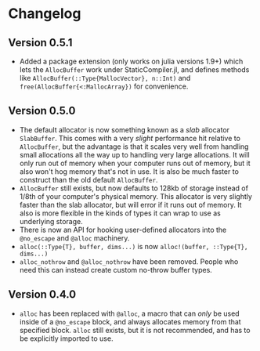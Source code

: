 # Changelog

## Version 0.5.1

+ Added a package extension (only works on julia versions 1.9+) which lets the `AllocBuffer` work under
StaticCompiler.jl, and defines methods like `AllocBuffer(::Type{MallocVector}, n::Int)` and `free(AllocBuffer{<:MallocArray})` for convenience. 

## Version 0.5.0

+ The default allocator is now something known as a *slab* allocator `SlabBuffer`. This comes with a very *slight* performance hit relative to `AllocBuffer`, but the advantage is that it scales very well from handling small allocations all the way up to handling very large allocations. It will only run out of memory when your computer runs out of memory, but it also won't hog memory that's not in use.  It is also be much faster to construct than the old default `AllocBuffer`. 
+ `AllocBuffer` still exists, but now defaults to 128kb of storage instead of 1/8th of your computer's physical memory. This allocator is very slightly faster than the slab allocator, but will error if it runs out of memory. It also is more flexible in the kinds of types it can wrap to use as underlying storage.
+ There is now an API for hooking user-defined allocators into the `@no_escape` and `@alloc` machinery.
+ `alloc(::Type{T}, buffer, dims...)` is now `alloc!(buffer, ::Type{T}, dims...)`
+ `alloc_nothrow` and `@alloc_nothrow` have been removed. People who need this can instead create custom no-throw buffer types.

## Version 0.4.0

+ `alloc` has been replaced with `@alloc`, a macro that can *only* be used inside of a `@no_escape` block, and always
  allocates memory from that specified block. `alloc` still exists, but it is not recommended, and has to be
  explicitly imported to use.
